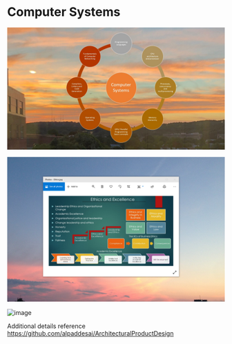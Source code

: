 # Computer Systems

![image](ComputerSystems.JPG)

![image](EthicsandExcellence.png)

![image]()

Additional details reference https://github.com/alpaddesai/ArchitecturalProductDesign
